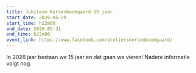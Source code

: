 ```yaml
---
title: Jubileum Kersenboomgaard 15 jaar
start_date: 2026-05-29
start_time: h12m00
end_date: 2026-05-31
end_time: h22m00
event_link: https://www.facebook.com/atelierskersenboomgaard/
---
```


In 2026 jaar bestaan we 15 jaar en dat gaan we vieren! Nadere informatie volgt nog.
